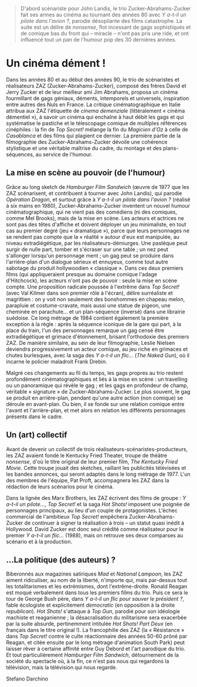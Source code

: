 > D'abord scénariste pour John Landis, le trio Zucker-Abrahams-Zucker fait ses armes au cinéma au tournant des années 80 avec _Y a-t-il un pilote dans l'avion ?_, parodie désopilante des films catastrophe. La suite est un délire de _nonsense_, flot incessant de gags sophistiqués et de comique bas du front qui – miracle – n'ont pas pris une ride, et ont influencé tout un pan de l'humour pop des 30 dernières années.

# Un cinéma dément !

Dans les années 80 et au début des années 90, le trio de scénaristes et réalisateurs ZAZ (Zucker-Abrahams-Zucker), composé des frères David et Jerry Zucker et de leur meilleur ami Jim Abrahams, proposa un cinéma fourmillant de gags géniaux, déments, intemporels et universels, inspiration entre autres des Nuls en France. La critique cinématographique en Italie attribua aux ZAZ l'étiquette de _cinema demenziale_ (littéralement « cinéma démentiel »), à savoir un cinéma qui enchaîne à haut débit les gags et qui systématise le pastiche et le télescopage comique de multiples références cinéphiles : la fin de _Top Secret!_ mélange la fin du _Magicien d'Oz_ à celle de _Casablanca_ et des films qui plagient ce dernier. La première partie de la filmographie des Zucker-Abrahams-Zucker dévoile une cohérence stylistique et une véritable maîtrise du cadre, du montage et des plans-séquences, au service de l'humour.

## La mise en scène au pouvoir (de l'humour)

Grâce au long sketch de _Hamburger Film Sandwich_ (œuvre de 1977 que les ZAZ scénarisent, et contribuent à tourner avec John Landis), qui parodie _Opération Dragon_, et surtout grâce à _Y a-t-il un pilote dans l'avion ?_ (réalisé à six mains en 1980), Zucker-Abrahams-Zucker inventent un nouvel humour cinématographique, qui ne vient pas des comédiens (ni des comiques, comme Mel Brooks), mais de la mise en scène. Les acteurs et actrices ne sont pas des têtes d'affiche et doivent déployer un jeu minimaliste, en tout cas au premier degré (jeu « dramatique »), parce que leurs personnages ne se rendent pas compte que la « réalité » autour d'eux est manipulée, au niveau extradiégétique, par les réalisateurs-démiurges. Une pastèque peut surgir de nulle part, tomber et s'écraser sur une table ; un nez peut s'allonger lorsqu'un personnage ment ; un gag peut se produire dans l'arrière-plan d'un dialogue sérieux et ennuyeux, comme tout autre sabotage du produit hollywoodien « classique ». Dans ces deux premiers films (qui appliqueraient presque au domaine comique l'adage d'Hitchcock), les acteurs n'ont pas de pouvoir : seule la mise en scène compte. Une proposition radicale poussée à l'extrême dans _Top Secret!_ (avec Val Kilmer dans son premier rôle à l'écran), délire surréaliste et magrittien : on y voit non seulement des bonshommes en chapeau melon, parapluie et costume-cravate, mais aussi une statue de pigeon, une cheminée en parachute... et un plan-séquence (inversé) dans une librairie suédoise. Ce long métrage de 1984 contient également la première exception à la règle : après la séquence iconique de la gare qui part, à la place du train, l'un des personnages remarque un gag censé être extradiégétique et grimace d'étonnement, brisant l'orthodoxie des premiers ZAZ. De manière similaire, au sein de leur filmographie, Leslie Nielsen deviendra progressivement un acteur comique, au jeu riche en grimaces et chutes burlesques, avec la saga des _Y a-t-il un flic..._ (_The Naked Gun_), où il incarne le policier maladroit Frank Drebin.

Malgré ces changements au fil du temps, les gags propres au trio restent profondément cinématographiques et liés à la mise en scène : un travelling ou un panoramique qui révèle le gag ; et les gags en profondeur de champ, véritable « signature » de Zucker-Abrahams-Zucker. Le plus souvent, le gag se produit en arrière-plan, pendant qu'une autre action (non comique) se déroule en avant-plan. Ou bien, il se fonde sur une relation comique entre l'avant et l'arrière-plan, et met alors en relation les différents personnages présents dans le cadre.

## Un (art) collectif

Avant de devenir un collectif de trois réalisateurs-scénaristes-producteurs, les ZAZ avaient fondé le Kentucky Fried Theater, troupe de théâtre _nonsense_, d'où le titre original de leur premier film, _The Kentucky Fried Movie_. Cette troupe jouait des sketches, raillant les publicités télévisées et les bandes annonces, qui seront adaptés dans le long métrage de 1977. L'un des membres de l'équipe, Pat Proft, accompagnera les ZAZ dans la rédaction de leurs scénarios pour le cinéma.

Dans la lignée des Marx Brothers, les ZAZ écrivent des films de groupe : _Y a-t-il un pilote..._, _Top Secret!_ et la saga _Hot Shots!_ imposent une poignée de personnages principaux, au lieu d'un couple de protagonistes. L'échec commercial de l'ambitieux _Top Secret!_ empêchera Zucker-Abrahams-Zucker de continuer à signer la réalisation à trois – un statut quasi inédit à Hollywood. David Zucker est donc seul crédité comme réalisateur pour le premier _Y a-t-il un flic..._ (1988), mais on retrouve ses deux comparses au scénario et à la production.

## ...La politique (des auteurs) ?

Biberonnés aux magazines satiriques _Mad_ et _National Lampoon_, les ZAZ aiment ridiculiser, au nom de la liberté, n'importe qui, mais par-dessus tout les totalitarismes et les extrémismes, dont l'extrême-droite. Ronald Reagan est moqué verbalement dans tous les premiers films du trio. Puis ce sera le tour de George Bush père, dans _Y a-t-il un flic pour sauver le président ?_, fable écologiste et explicitement _democratic_ (en opposition à la droite _republican_). _Hot Shots!_ s'attaque à _Top Gun_, parodié pour son idéologie machiste et reaganienne ; la désacralisation du militarisme sera exacerbée par la suite absurde, pertinemment intitulée _Hot Shots! Part Deux_ (en français dans le titre original !). La francophilie des ZAZ (la « Résistance » dans _Top Secret!_ contre le culte réactionnaire des années 50-60 prôné par Reagan, et citée ensuite par le long métrage d'animation South Park) peut laisser rêver à certaine affinité entre Guy Debord et l'art parodique du trio. Et tout particulièrement _Hamburger Film Sandwich_, détournement de la société du spectacle où, à la fin, ce n'est pas nous qui regardons la télévision, mais la télévision qui nous regarde.

<div style="author">Stefano Darchino</div>
